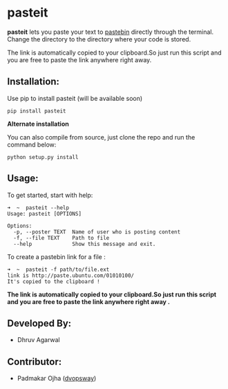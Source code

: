 pasteit
==================

**pasteit** lets you paste your text to [pastebin](http://pastebin.ubuntu.com/) directly through the terminal. Change the directory to the directory where your code is stored.

The link is automatically copied to your clipboard.So just run this script and you are free to paste the link anywhere right away.

Installation:
-------------

Use pip to install pasteit (will be available soon)

```
pip install pasteit
```

**Alternate installation**

You can also compile from source, just clone the repo and run the command below:

```
python setup.py install
```
        
Usage:
----------

To get started, start with help:

```
➜  ~  pasteit --help
Usage: pasteit [OPTIONS]

Options:
  -p, --poster TEXT  Name of user who is posting content
  -f, --file TEXT    Path to file
  --help             Show this message and exit.
```

To create a pastebin link for a file :

```
➜  ~  pasteit -f path/to/file.ext
link is http://paste.ubuntu.com/01010100/
It's copied to the clipboard !
```

<b>The link is automatically copied to your clipboard.So just run this script and you are free to paste the link anywhere right away .</b>

Developed By:
--------------
*  Dhruv Agarwal

Contributor:
--------------
*  Padmakar Ojha ([dvopsway](https://github.com/dvopsway))

